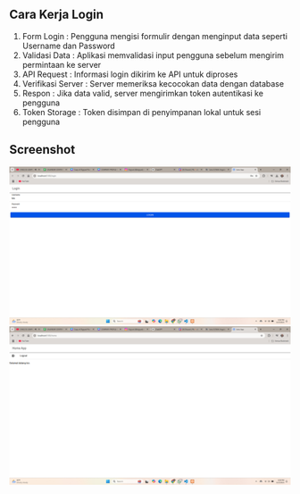 ## Cara Kerja Login
1. Form Login : Pengguna mengisi formulir dengan menginput data seperti Username dan Password
2. Validasi Data : Aplikasi memvalidasi input pengguna sebelum mengirim permintaan ke server
3. API Request : Informasi login dikirim ke API untuk diproses
4. Verifikasi Server : Server memeriksa kecocokan data dengan database
5. Respon : Jika data valid, server mengirimkan token autentikasi ke pengguna
6. Token Storage : Token disimpan di penyimpanan lokal untuk sesi pengguna

## Screenshot
![Lampiran Tampilan Login](tampilan_awal.png)
![Lampiran Tampilan Login](tampilan_sesudah.png)
